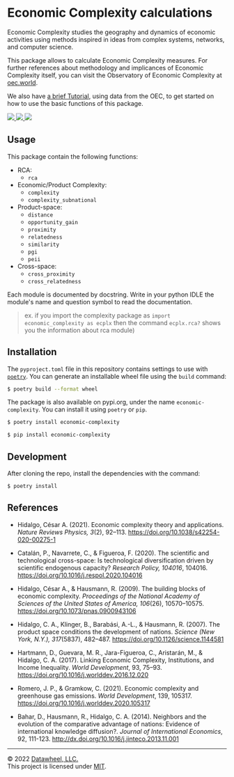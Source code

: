 # Economic Complexity calculations

Economic Complexity studies the geography and dynamics of economic activities using methods inspired in ideas from complex systems, networks, and computer science.

This package allows to calculate Economic Complexity measures. For further references about methodology and implicances of Economic Complexity itself, you can visit the Observatory of Economic Complexity at [oec.world](https://oec.world/en/resources/methods#economic-complexity).

We also have [a brief Tutorial](./docs/TUTORIAL.ipynb), using data from the OEC, to get started on how to use the basic functions of this package.

<a href="https://github.com/Datawheel/py-economic-complexity/blob/main/LICENSE">
  <img src="https://flat.badgen.net/github/license/Datawheel/py-economic-complexity" />
</a>
<a href="https://github.com/Datawheel/py-economic-complexity/issues">
  <img src="https://flat.badgen.net/github/issues/Datawheel/py-economic-complexity" />
</a>
<a href="https://pypi.org/project/economic-complexity/">
  <img src="https://flat.badgen.net/pypi/v/economic-complexity" />
</a>

## Usage

This package contain the following functions:

* RCA:
  - `rca`
* Economic/Product Complexity:
  - `complexity`
  - `complexity_subnational`
* Product-space:
  - `distance`
  - `opportunity_gain`
  - `proximity`
  - `relatedness`
  - `similarity`
  - `pgi`
  - `peii`
* Cross-space:
  - `cross_proximity`
  - `cross_relatedness`

Each module is documented by docstring. Write in your python IDLE the module's name and question symbol to read the documentation.
> ex. if you import the complexity package as `import economic_complexity as ecplx` then the command `ecplx.rca?` shows you the information about rca module)

## Installation

The `pyproject.toml` file in this repository contains settings to use with [`poetry`](https://python-poetry.org/). You can generate an installable wheel file using the `build` command:

```bash
$ poetry build --format wheel
```

The package is also available on pypi.org, under the name `economic-complexity`. You can install it using `poetry` or `pip`.

```bash
$ poetry install economic-complexity
```
```bash
$ pip install economic-complexity
```

## Development

After cloning the repo, install the dependencies with the command:

```bash
$ poetry install
```

## References

* Hidalgo, César A. (2021). Economic complexity theory and applications. _Nature Reviews Physics, 3_(2), 92–113. https://doi.org/10.1038/s42254-020-00275-1

* Catalán, P., Navarrete, C., & Figueroa, F. (2020). The scientific and technological cross-space: Is technological diversification driven by scientific endogenous capacity? _Research Policy, 104016_, 104016. https://doi.org/10.1016/j.respol.2020.104016

* Hidalgo, César A., & Hausmann, R. (2009). The building blocks of economic complexity. _Proceedings of the National Academy of Sciences of the United States of America, 106_(26), 10570–10575. https://doi.org/10.1073/pnas.0900943106

* Hidalgo, C. A., Klinger, B., Barabási, A.-L., & Hausmann, R. (2007). The product space conditions the development of nations. _Science (New York, N.Y.), 317_(5837), 482–487. https://doi.org/10.1126/science.1144581

* Hartmann, D., Guevara, M. R., Jara-Figueroa, C., Aristarán, M., & Hidalgo, C. A. (2017). Linking Economic Complexity, Institutions, and Income Inequality. _World Development_, 93, 75–93. https://doi.org/10.1016/j.worlddev.2016.12.020

* Romero, J. P., & Gramkow, C. (2021). Economic complexity and greenhouse gas emissions. _World Development_, 139, 105317. https://doi.org/10.1016/j.worlddev.2020.105317

* Bahar, D., Hausmann, R., Hidalgo, C. A. (2014). Neighbors and the evolution of the comparative advantage of nations: Evidence of international knowledge diffusion?. _Journal of International Economics_, 92, 111-123. http://dx.doi.org/10.1016/j.jinteco.2013.11.001


---
&copy; 2022 [Datawheel, LLC.](https://www.datawheel.us/)  
This project is licensed under [MIT](./LICENSE).
